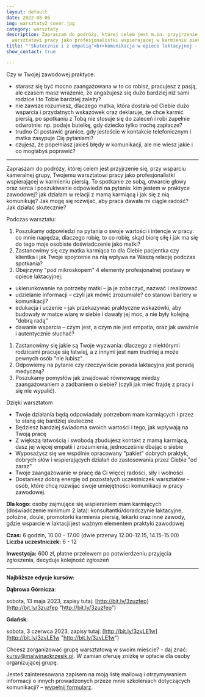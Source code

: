 ```yaml
---
layout: default
date: 2022-08-05
img: warsztaty2_cover.jpg
category: warsztaty
description: Zapraszam do podróży, której celem jest m.in. przyjrzenie się Twojemu
  warsztatowi pracy jako profesjonalistki wspierającej w karmieniu piersią.
title: "'Skutecznie i z empatią'<br>komunikacja w opiece laktacyjnej - warsztaty\n"
show_contact: true

---
```

Czy w Twojej zawodowej praktyce:

* starasz się być mocno zaangażowana w to co robisz, pracujesz z pasją, ale czasem masz wrażenie, że angażujesz się dużo bardziej niż sami rodzice i to Tobie bardziej zależy?
* nie zawsze rozumiesz, dlaczego matka, która  dostała  od Ciebie dużo wsparcia i przydatnych wskazówek oraz deklaruje, że chce karmić piersią, po spotkaniu z Tobą nie stosuje się do zaleceń i robi zupełnie odwrotnie: np. podaje butelkę, gdy dziecko tylko trochę zapłacze?
* trudno Ci postawić granice, gdy jesteście w kontakcie telefonicznym i matka zasypuje Cię pytaniami?
* czujesz, że popełniasz jakieś błędy w komunikacji, ale nie wiesz jakie i co mogłabyś poprawić?

<hr/>

Zapraszam do podróży, której celem jest przyjrzenie się, przy wsparciu kameralnej grupy,  Twojemu warsztatowi pracy jako profesjonalistki wspierającej w karmieniu piersią. To spotkanie ze sobą, otwarcie głowy oraz serca i poszukiwanie odpowiedzi na pytania: kim jestem w praktyce zawodowej? jak działam w relacji z mamą karmiącą i jak się z nią komunikuję? Jak mogę się rozwijać, aby praca dawała mi ciągle radość? Jak działać skutecznie?

Podczas warsztatu:

1. Poszukamy odpowiedzi na pytania o swoje wartości i intencje w pracy:  co mnie napędza, dlaczego robię, to co robię, skąd biorę siłę i jak ma się do tego moje osobiste doświadczenie jako matki?
2. Zastanowimy się czy matka karmiąca to dla Ciebie  pacjentka czy klientka i jak Twoje spojrzenie na nią wpływa na  Waszą relację podczas spotkania?
3. Obejrzymy "pod mikroskopem" 4 elementy profesjonalnej postawy w opiece laktacyjnej:

* ukierunkowanie na potrzeby matki – ja je zobaczyć, nazwać i realizować
* udzielanie informacji – czyli jak mówić zrozumiale?  co stanowi bariery w komunikacji?
* edukacja i uczenie – jak przekazywać praktyczne wskazówki, aby budowały w matce wiarę w siebie i dawały jej moc, a nie były kolejną "dobrą radą"
* dawanie wsparcia – czym jest, a czym nie jest empatia, oraz jak uważnie i autentycznie  słuchać?

1. Zastanowimy się jakie są Twoje wyzwania: dlaczego z niektórymi rodzicami pracuje się  łatwiej, a z innymi jest nam trudniej a może  pewnych osób "nie lubisz".
2. Odpowiemy na pytanie czy rzeczywiście porada laktacyjna jest poradą medyczną?
3. Poszukamy pomysłów jak znajdować równowagę miedzy zaangażowaniem a zadbaniem o siebie? (czyli jak mieć frajdę z pracy i się nie wypalić).

Dzięki warsztatom

* Twoje działania będą odpowiadały potrzebom mam karmiących i przez to staną się bardziej skuteczne
* Będziesz bardziej świadoma swoich wartości i tego, jak wpływają na Twoją pracę
* Z większą łatwością i swobodą zbudujesz kontakt z mamą karmiącą, dasz jej więcej empatii i zrozumienia, jednocześnie dbając o siebie
* Wyposażysz się we wspólnie opracowany "pakiet" dobrych praktyk, dobrych słów i wspierających działań do  zastosowania przez Ciebie "od zaraz"
* Twoje zaangażowanie w pracę da Ci więcej radości, siły i wolności
* Dostaniesz dobrą energię od pozostałych uczestniczek warsztatów - osób, które chcą rozwijać swoje umiejętności komunikacji w pracy zawodowej.

**Dla kogo:** osoby zajmujące się wspieraniem mam karmiących (doświadczenie minimum 2 lata): konsultantki/doradczynie laktacyjne, położne, doule, promotorki karmienia piersią, lekarki oraz inne zawody, gdzie wsparcie w laktacji jest ważnym elementem praktyki zawodowej <br>

**Czas:** 6 godzin, 10.00 – 17.00 (dwie przerwy 12.00-12.15, 14.15-15.00) <br>
**Liczba uczestniczek:** 6 - 12 <br>

**Inwestycja:** 600 zł, płatne przelewem po potwierdzeniu przyjęcia zgłoszenia, decyduje kolejność zgłoszeń

<hr/>

**Najbliższe edycje kursów:**

**Dąbrowa Górnicza**:

sobota, 13 maja 2023, zapisy tutaj: [http://bit.ly/3zuzfep](http://bit.ly/3zuzfep "http://bit.ly/3zuzfep")

**Gdańsk**:

sobota, 3 czerwca 2023, zapisy tutaj: [http://bit.ly/3zvLE1w](http://bit.ly/3zvLE1w "http://bit.ly/3zvLE1w")

Chcesz zorganizować grupę warsztatową w swoim mieście? - daj znać: kursy@malwinaokrzesik.pl. W zamian oferuję zniżkę w opłacie dla osoby organizującej grupę.

Jesteś zainteresowana zapisem na moją listę mailową i otrzymywaniem informacji o innych prowadzonych przeze mnie szkoleniach dotyczących komunikacji?  – [wypełnij formularz](https://forms.gle/A91tUdjFiKT8Y9Z66).